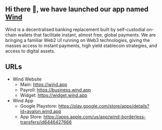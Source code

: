 ## Hi there 👋, we have launched our app named [Wind](https://wind.app)

<!--

**Here are some ideas to get you started:**

🙋‍♀️ A short introduction - what is your organization all about?
🌈 Contribution guidelines - how can the community get involved?
👩‍💻 Useful resources - where can the community find your docs? Is there anything else the community should know?
🍿 Fun facts - what does your team eat for breakfast?
🧙 Remember, you can do mighty things with the power of [Markdown](https://docs.github.com/github/writing-on-github/getting-started-with-writing-and-formatting-on-github/basic-writing-and-formatting-syntax)
-->

Wind is a decentralised banking replacement built by self-custodial on-chain wallets that facilitate instant, almost free, global payments. We are bringing a familiar Web2 UI running on Web3 technologies, giving the masses access to instant payments, high yield stablecoin strategies, and access to digital assets.


<!-- <p align="center">
  <img src="./profile/metrics.svg" alt="metrics" />
</p> -->

<!--
## Build files

- APK v0.8: <https://link.wind.app/apk_v_0_8> -->

## URLs

- Wind Website
  - Main: <https://wind.app>
  - Payroll: <https://business.wind.app>
  - Widget: <https://widget.wind.app>
- Wind App
  - Google Playstore: <https://play.google.com/store/apps/details?id=avalon.wind.app>
  - App Store: <https://apps.apple.com/us/app/wind-borderless-transfers/id6446427666>

<!-- ## Metrics

<p align="center">
  <img src="https://github.com/0xavalon/.github-private/blob/main/profile/metrics.svg" alt="metrics" />
</p> -->
